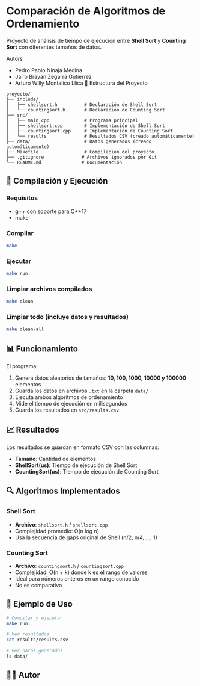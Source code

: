 # Comparación de Algoritmos de Ordenamiento

Proyecto de análisis de tiempo de ejecución entre **Shell Sort** y **Counting Sort** con diferentes tamaños de datos.

Autors 
- Pedro Pablo Ninaja Medina
- Jairo Brayan Zegarra Gutierrez
- Arturo Willy Montalico Llica
📁 Estructura del Proyecto
```
proyecto/
├── include/
│   ├── shellsort.h          # Declaración de Shell Sort
│   └── countingsort.h       # Declaración de Counting Sort
├── src/
│   ├── main.cpp             # Programa principal
│   ├── shellsort.cpp        # Implementación de Shell Sort
│   ├── countingsort.cpp     # Implementación de Counting Sort
│   └── results              # Resultados CSV (creado automáticamente)
├── data/                    # Datos generados (creado automáticamente)
├── Makefile                 # Compilación del proyecto
├── .gitignore              # Archivos ignorados por Git
└── README.md               # Documentación
```

## 🚀 Compilación y Ejecución

### Requisitos
- g++ con soporte para C++17
- make

### Compilar
```bash
make
```

### Ejecutar
```bash
make run
```

### Limpiar archivos compilados
```bash
make clean
```

### Limpiar todo (incluye datos y resultados)
```bash
make clean-all
```

## 📊 Funcionamiento

El programa:
1. Genera datos aleatorios de tamaños: **10, 100, 1000, 10000 y 100000** elementos
2. Guarda los datos en archivos `.txt` en la carpeta `data/`
3. Ejecuta ambos algoritmos de ordenamiento
4. Mide el tiempo de ejecución en milisegundos
5. Guarda los resultados en `src/results.csv`

## 📈 Resultados

Los resultados se guardan en formato CSV con las columnas:
- **Tamaño**: Cantidad de elementos
- **ShellSort(us)**: Tiempo de ejecución de Shell Sort
- **CountingSort(us)**: Tiempo de ejecución de Counting Sort

## 🔍 Algoritmos Implementados

### Shell Sort
- **Archivo**: `shellsort.h` / `shellsort.cpp`
- Complejidad promedio: O(n log n)
- Usa la secuencia de gaps original de Shell (n/2, n/4, ..., 1)

### Counting Sort
- **Archivo**: `countingsort.h` / `countingsort.cpp`
- Complejidad: O(n + k) donde k es el rango de valores
- Ideal para números enteros en un rango conocido
- No es comparativo

## 📝 Ejemplo de Uso

```bash
# Compilar y ejecutar
make run

# Ver resultados
cat results/results.csv

# Ver datos generados
ls data/
```

## 👨‍💻 Autor
